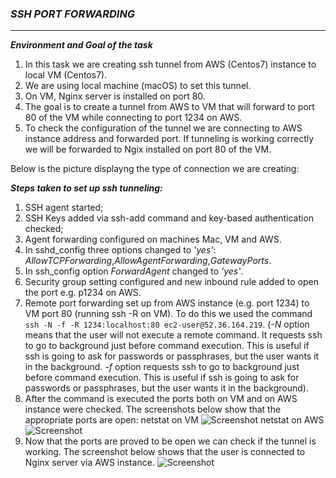 ### ***SSH PORT FORWARDING*** ###
-------

***Environment and Goal of the task***
1. In this task we are creating ssh tunnel from AWS (Centos7) instance to local VM (Centos7). 
2. We are using local machine (macOS) to set this tunnel.
3. On VM, Nginx server is installed on port 80.
4. The goal is to create a tunnel from AWS to VM that will forward to port 80 of the VM while connecting to port 1234 on AWS.
5. To check the configuration of the tunnel we are connecting to AWS instance address and forwarded port. 
If tunneling is working correctly we will be forwarded to Ngix installed on port 80 of the VM.

Below is the picture displayng the type of connection we are creating:


***Steps taken to set up ssh tunneling:***

1. SSH agent started;
2. SSH Keys added via ssh-add command and key-based authentication checked;
3. Agent forwarding configured on machines Mac, VM and AWS.
4. In sshd_config three options changed to _'yes'_: *AllowTCPForwarding*,*AllowAgentForwarding*,*GatewayPorts*.
5. In ssh_config option *ForwardAgent* changed to _'yes'_.
6. Security group setting configured and new inbound rule added to open the port e.g. p1234 on AWS. 
7. Remote port forwarding set up from AWS instance (e.g. port 1234) to VM port 80 (running ssh -R on VM). 
To do this we used the command ```ssh -N -f -R 1234:localhost:80 ec2-user@52.36.164.219```.
(*-N* option means that the user will not execute a remote command. 
It requests ssh to go to background just before command execution. 
This is useful if ssh is going to ask for passwords or passphrases, but the user wants it in the background.
*-f* option requests ssh to go to background just before command execution. 
This is useful if ssh is going to ask for passwords or passphrases, but the user wants it in the background).
8. After the command is executed the ports both on VM and on AWS instance were checked. The screenshots below show that the appropriate ports are open:
netstat on VM
![Screenshot]() 
netstat on AWS
![Screenshot]() 
9. Now that the ports are proved to be open we can check if the tunnel is working. The screenshot below shows that the user is connected to Nginx server via AWS instance.
![Screenshot]() 

